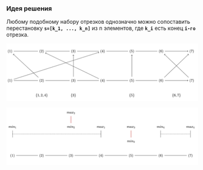 ### Идея решения

Любому подобному набору отрезков однозначно можно сопоставить перестановку **`s=[k_1, ..., k_n]`** из n элементов, где **`k_i`** есть конец **`i-го`** отрезка. 

![Иллюстрация к проекту](https://github.com/GiBBS-Matvey/Source-cpp/raw/master/Intersecting_segments(ver.2)/Images/example_segments.jpg)

![Иллюстрация к проекту](https://github.com/GiBBS-Matvey/Source-cpp/raw/master/Intersecting_segments(ver.2)/Images/cycles_segments.jpg)
